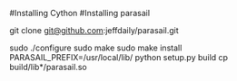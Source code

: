 #Installing Cython 
#Installing parasail

git clone git@github.com:jeffdaily/parasail.git

sudo ./configure
sudo make 
sudo make install
PARASAIL_PREFIX=/usr/local/lib/ python setup.py build
cp build/lib*/parasail.so 



